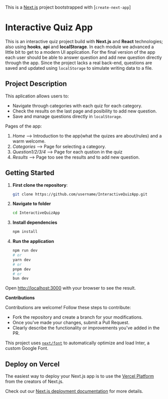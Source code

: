 This is a [Next.js](https://nextjs.org/) project bootstrapped with [`create-next-app`]

# Interactive Quiz App 

This is an interactive quiz project build with **Next.js** and **React** technologies; also using **hooks**, **api** and **localStorage**.
In each module we advanced a little bit to get to a modern UI application. 
For the final version of the app each user should be able to answer question and add new question directly through the app.
Since the project lacks a real back-end, questions are saved and updated using `localStorage` to simulate writing data to a file.

## Project Description 

This aplication allows users to:
- Navigate through categories with each quiz for each category.
- Check the results on the last page and posibility to add new question.
- Save and manage questions directly in `localStorage`.

Pages of the app:
1. *Home* --> Introduction to the app(what the quizes are about/rules) and a warm welcome.
2. *Categories* --> Page for selecting a category.
3. *Question1/2/3/4* --> Page for each qustion in the quiz
4. *Results* --> Page too see the results and to add new question. 

## Getting Started

1. **First clone the repository**:
   ```bash
   git clone https://github.com/username/InteractiveQuizApp.git

2. **Navigate to folder**
   ```bash
   cd InteractiveQuizApp

3. **Install dependencies**
   ```bash
   npm install
   
4. **Run the application**
    ```bash
    npm run dev
    # or
    yarn dev
    # or
    pnpm dev
    # or
    bun dev  
    ```

Open [http://localhost:3000](http://localhost:3000) with your browser to see the result.

**Contributions**

Contributions are welcome! Follow these steps to contribute:
  - Fork the repository and create a branch for your modifications.
  - Once you've made your changes, submit a Pull Request.
  - Clearly describe the functionality or improvements you've added in the PR.


This project uses [`next/font`](https://nextjs.org/docs/basic-features/font-optimization) to automatically optimize and load Inter, a custom Google Font.

## Deploy on Vercel

The easiest way to deploy your Next.js app is to use the [Vercel Platform](https://vercel.com/new?utm_medium=default-template&filter=next.js&utm_source=create-next-app&utm_campaign=create-next-app-readme) from the creators of Next.js.

Check out our [Next.js deployment documentation](https://nextjs.org/docs/deployment) for more details.
